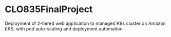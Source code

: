 # CLO835FinalProject
Deployment of 2-tiered web application to managed K8s cluster on Amazon EKS, with pod auto-scaling and deployment automation
